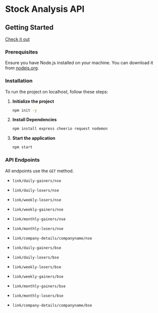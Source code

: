 # Stock Analysis API

## Getting Started

[Check it out](https://stock-analysis-api.vercel.app/)

### Prerequisites

Ensure you have Node.js installed on your machine. You can download it from [nodejs.org](https://nodejs.org/).

### Installation

To run the project on localhost, follow these steps:

1. **Initialize the project**

    ```bash
    npm init -y
    ```

2. **Install Dependencies**

    ```bash
    npm install express cheerio request nodemon
    ```

3. **Start the application**

    ```bash
    npm start
    ```

### API Endpoints

All endpoints use the `GET` method.

- `link/daily-gainers/nse`
- `link/daily-losers/nse`
- `link/weekly-losers/nse`
- `link/weekly-gainers/nse`
- `link/monthly-gainers/nse`
- `link/monthly-losers/nse`
- `link/company-details/companyname/nse`

- `link/daily-gainers/bse`
- `link/daily-losers/bse`
- `link/weekly-losers/bse`
- `link/weekly-gainers/bse`
- `link/monthly-gainers/bse`
- `link/monthly-losers/bse`
- `link/company-details/companyname/bse`
